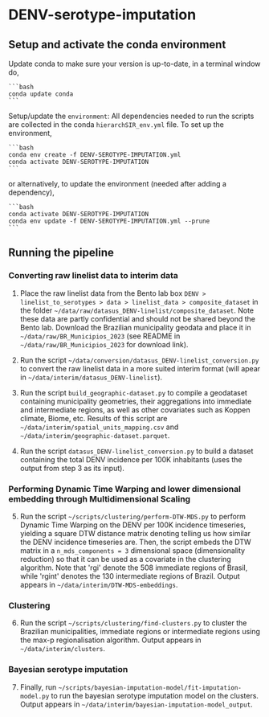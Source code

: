 # DENV-serotype-imputation

## Setup and activate the conda environment

Update conda to make sure your version is up-to-date, in a terminal window do,

    ```bash
    conda update conda
    ```

Setup/update the `environment`: All dependencies needed to run the scripts are collected in the conda `hierarchSIR_env.yml` file. To set up the environment,

    ```bash
    conda env create -f DENV-SEROTYPE-IMPUTATION.yml
    conda activate DENV-SEROTYPE-IMPUTATION
    ```

or alternatively, to update the environment (needed after adding a dependency),

    ```bash
    conda activate DENV-SEROTYPE-IMPUTATION
    conda env update -f DENV-SEROTYPE-IMPUTATION.yml --prune
    ```


## Running the pipeline

### Converting raw linelist data to interim data

1. Place the raw linelist data from the Bento lab box `DENV > linelist_to_serotypes > data > linelist_data > composite_dataset` in the folder `~/data/raw/datasus_DENV-linelist/composite_dataset`. Note these data are partly confidential and should not be shared beyond the Bento lab. Download the Brazilian municipality geodata and place it in `~/data/raw/BR_Municipios_2023` (see README in `~/data/raw/BR_Municipios_2023` for download link).

2. Run the script `~/data/conversion/datasus_DENV-linelist_conversion.py` to convert the raw linelist data in a more suited interim format (will apear in `~/data/interim/datasus_DENV-linelist`). 

3. Run the script `build_geographic-dataset.py` to compile a geodataset containing municipality geometries, their aggregations into immediate and intermediate regions, as well as other covariates such as Koppen climate, Biome, etc. Results of this script are `~/data/interim/spatial_units_mapping.csv` and `~/data/interim/geographic-dataset.parquet`.

4. Run the script `datasus_DENV-linelist_conversion.py` to build a dataset containing the total DENV incidence per 100K inhabitants (uses the output from step 3 as its input).

### Performing Dynamic Time Warping and lower dimensional embedding through Multidimensional Scaling

5. Run the script `~/scripts/clustering/perform-DTW-MDS.py` to perform Dynamic Time Warping on the DENV per 100K incidence timeseries, yielding a square DTW distance matrix denoting telling us how similar the DENV incidence timeseries are. Then, the script embeds the DTW matrix in a `n_mds_components = 3` dimensional space (dimensionality reduction) so that it can be used as a covariate in the clustering algorithm. Note that 'rgi' denote the 508 immediate regions of Brasil, while 'rgint' denotes the 130 intermediate regions of Brazil. Output appears in `~/data/interim/DTW-MDS-embeddings`.

### Clustering

6. Run the script `~/scripts/clustering/find-clusters.py` to cluster the Brazilian municipalities, immediate regions or intermediate regions using the max-p regionalisation algorithm. Output appears in `~/data/interim/clusters`.

### Bayesian serotype imputation

7. Finally, run `~/scripts/bayesian-imputation-model/fit-imputation-model.py` to run the bayesian serotype imputation model on the clusters. Output appears in `~/data/interim/bayesian-imputation-model_output`.
